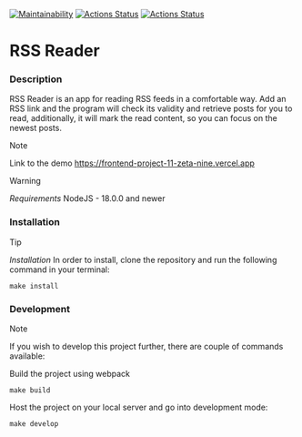 [![Maintainability](https://api.codeclimate.com/v1/badges/0561d92b4ecff39f769e/maintainability)](https://codeclimate.com/github/bdzhev/frontend-project-11/maintainability)
[![Actions Status](https://github.com/bdzhev/frontend-project-11/actions/workflows/hexlet-check.yml/badge.svg)](https://github.com/bdzhev/frontend-project-11/actions)
[![Actions Status](https://github.com/bdzhev/frontend-project-11/actions/workflows/tests.yml/badge.svg)](https://github.com/bdzhev/frontend-project-11/actions)

# RSS Reader

### Description
RSS Reader is an app for reading RSS feeds in a comfortable way. Add an RSS link and the program will check its validity and retrieve posts for you to read, additionally, it will mark the read content, so you can focus on the newest posts.

>[!NOTE]
>Link to the demo
> https://frontend-project-11-zeta-nine.vercel.app

>[!WARNING]
>*Requirements*
> NodeJS - 18.0.0 and newer

### Installation
>[!TIP]
> *Installation*
> In order to install, clone the repository and run the following command in your terminal:
```
make install
```

### Development
>[!NOTE]
> If you wish to develop this project further, there are couple of commands available:

Build the project using webpack
```
make build
```

Host the project on your local server and go into development mode:
```
make develop
```
